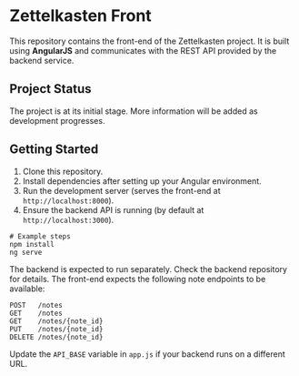 # Zettelkasten Front

This repository contains the front-end of the Zettelkasten project. It is built using **AngularJS** and communicates with the REST API provided by the backend service.

## Project Status

The project is at its initial stage. More information will be added as development progresses.

## Getting Started

1. Clone this repository.
2. Install dependencies after setting up your Angular environment.
3. Run the development server (serves the front-end at `http://localhost:8000`).
4. Ensure the backend API is running (by default at `http://localhost:3000`).

```
# Example steps
npm install
ng serve
```

The backend is expected to run separately. Check the backend repository for details.
The front-end expects the following note endpoints to be available:

```
POST   /notes
GET    /notes
GET    /notes/{note_id}
PUT    /notes/{note_id}
DELETE /notes/{note_id}
```

Update the `API_BASE` variable in `app.js` if your backend runs on a different URL.


